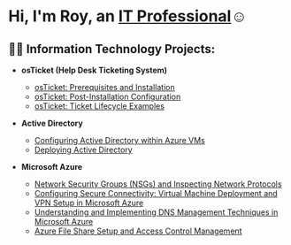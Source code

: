# <h1>Hi, I'm Roy, an <a href="https://www.linkedin.com/in/roy-murray-19261430b/">IT Professional</a>☺</h1>

<h2>👨‍💻 Information Technology Projects:</h2>

- <b>osTicket (Help Desk Ticketing System)</b>
  - [osTicket: Prerequisites and Installation](https://github.com/Roy-Murray/osticket-prereqs)
  - [osTicket: Post-Installation Configuration](https://github.com/Roy-Murray/post-install-config)
  - [osTicket: Ticket Lifecycle Examples](https://github.com/Roy-Murray/ticket-lifecycle)

- <b>Active Directory</b>
  - [Configuring Active Directory within Azure VMs](https://github.com/Roy-Murray/configure-ad)
  - [Deploying Active Directory](https://github.com/Roy-Murray/Deploying-Active-Directory)
 
- <b>Microsoft Azure</b>
  - [Network Security Groups (NSGs) and Inspecting Network Protocols](https://github.com/Roy-Murray/azure-network-protocols)
  - [Configuring Secure Connectivity: Virtual Machine Deployment and VPN Setup in Microsoft Azure](https://github.com/Roy-Murray/VPN-Setup)
  - [Understanding and Implementing DNS Management Techniques in Microsoft Azure](https://github.com/Roy-Murray/DNS-Management)
  - [Azure File Share Setup and Access Control Management](https://github.com/Roy-Murray/file-shares-and-permissions)
